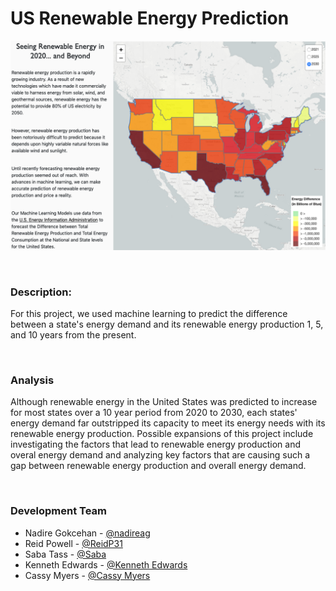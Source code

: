 # US Renewable Energy Prediction

![US-Renewable-Energy-Prediction](Images/US_Renewable_Energy_map.png)  
  
<br/>

### Description:

For this project, we used machine learning to predict the difference between a state's energy demand and its renewable energy production 1, 5, and 10 years from the present. 

<br/>

### Analysis

Although renewable energy in the United States was predicted to increase for most states over a 10 year period from 2020 to 2030, each states' energy demand far outstripped its capacity to meet its energy needs with its renewable energy production. Possible expansions of this project include investigating the factors that lead to renewable energy production and overal energy demand and analyzing key factors that are causing such a gap between renewable energy production and overall energy demand.

<br/>

### Development Team
* Nadire Gokcehan - [@nadireag](https://github.com/nadireag)
* Reid Powell - [@ReidP31](https://github.com/ReidP31)
* Saba Tass - [@Saba](https://github.com/SabaTass)
* Kenneth Edwards - [@Kenneth Edwards](https://github.com/Kenneth-Edwards)
* Cassy Myers - [@Cassy Myers](https://github.com/CassPMyers)
